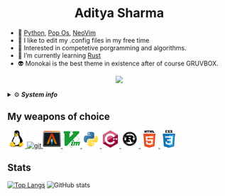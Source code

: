 <h1 align="center">Aditya Sharma</h1>

- 🍂 [Python](https://www.python.org/), [Pop Os](https://pop.system76.com/), [NeoVim](https://neovim.io/)
- 🌱 I like to edit my .config files in my free time
- 👀 Interested in competetive porgramming and algorithms. 
- 🌲️ I’m currently learning [Rust](https://www.rust-lang.org/)
- 👽 Monokai is the best theme in existence after of course GRUVBOX. 


<p align="center"> <img src="https://komarev.com/ghpvc/?username=adityasharma223&label=Profile%20views&color=0e75b6&style=flat-square" />

</p>


<details>
  <summary>⚙️ <b><i>System info</i></b></summary>
  
```
             /////////////                adityasharma@pop-os
         /////////////////////            -------------------
      ///////*767////////////////         OS: Pop!_OS 21.04 x86_64
    //////7676767676*//////////////       Kernel: 5.11.0-7620-generic
   /////76767//7676767//////////////      Shell: zsh 
  /////767676///*76767///////////////     DE: GNOME
 ///////767676///76767.///7676*///////    WM: Mutter
/////////767676//76767///767676////////   WM Theme: Pop
//////////76767676767////76767/////////   Terminal: alacritty 
///////////76767676//////7676//////////   DE: GNOME
////////////,7676,///////767///////////   WM: Mutter
/////////////*7676///////76////////////   WM Theme: Pop
///////////////7676////////////////////   
 ///////////////7676///767////////////    
  //////////////////////'////////////     
   //////.7676767676767676767,//////      
    /////767676767676767676767/////       
      ///////////////////////////         
         /////////////////////
             /////////////
```
  </details>


## My weapons of choice 
<p align="left"> <a href="https://www.linux.org/" target="_blank"> <img
src="https://raw.githubusercontent.com/devicons/devicon/master/icons/linux/linux-original.svg"
alt="linux" width="40" height="40"/> </a> <a href="https://git-scm.com/"
target="_blank"> <img
src="https://www.vectorlogo.zone/logos/git-scm/git-scm-icon.svg" alt="git"
width="40" height="40"/> </a> <a href="https://github.com/alacritty/alacritty"
target="_blank"> <img
src="https://raw.githubusercontent.com/alacritty/alacritty/master/extra/logo/compat/alacritty-term%2Bscanlines.png"
alt="alacritty" width="40" height="40"/> </a> <a href="https://neovim.io/"
target="_blank"> <img
src="https://github.com/devicons/devicon/blob/master/icons/vim/vim-plain.svg"
alt="vim/vi" width="40" height="40"/> </a>  <a href="https://www.python.org"
target="_blank"> <img
src="https://raw.githubusercontent.com/devicons/devicon/master/icons/python/python-original.svg"
alt="python" width="40" height="40"/> </a>  <a
href="https://www.w3schools.com/cpp/" target="_blank"> <img
src="https://raw.githubusercontent.com/devicons/devicon/master/icons/cplusplus/cplusplus-original.svg"
alt="cplusplus" width="40" height="40"/> </a> 
<a href="https://www.rust-lang.org/"> <img src="https://github.com/devicons/devicon/blob/master/icons/rust/rust-plain.svg" alt="rust" width="40" height="40"/> </a> 
<a href="https://www.w3.org/html/" target="_blank"> <img
src="https://raw.githubusercontent.com/devicons/devicon/master/icons/html5/html5-original-wordmark.svg"
alt="html5" width="40" height="40"/> </a>  <a
href="https://www.w3schools.com/css/" target="_blank"> <img
src="https://raw.githubusercontent.com/devicons/devicon/master/icons/css3/css3-original-wordmark.svg"
alt="css3" width="40" height="40"/> </a> </p>

## Stats
[![Top Langs](https://github-readme-stats.vercel.app/api/top-langs/?username=adityasharma223&theme=gruvbox&hide_border=true)](https://github.com/anuraghazra/github-readme-stats)   ![GitHub stats](https://github-readme-stats.vercel.app/api?username=adityasharma223&show_icons=true&count_private=true&theme=gruvbox&hide_border=true)  
